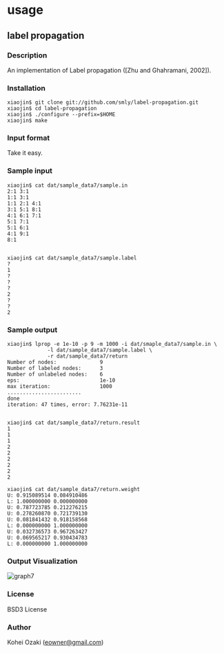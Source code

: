 usage
=====

## label propagation

### Description

An implementation of Label propagation ([Zhu and Ghahramani, 2002]).

### Installation

    xiaojin$ git clone git://github.com/smly/label-propagation.git
    xiaojin$ cd label-propagation
    xiaojin$ ./configure --prefix=$HOME
    xiaojin$ make

### Input format

Take it easy.

### Sample input

    xiaojin$ cat dat/sample_data7/sample.in
    2:1 3:1
    1:1 3:1
    1:1 2:1 4:1
    3:1 5:1 8:1
    4:1 6:1 7:1
    5:1 7:1
    5:1 6:1
    4:1 9:1
    8:1


    xiaojin$ cat dat/sample_data7/sample.label
    ?
    1
    ?
    ?
    ?
    2
    ?
    ?
    2

### Sample output

    xiaojin$ lprop -e 1e-10 -p 9 -m 1000 -i dat/smaple_data7/sample.in \
                 -l dat/sample_data7/sample.label \
                 -r dat/sample_data7/return
    Number of nodes:              9
    Number of labeled nodes:      3
    Number of unlabeled nodes:    6
    eps:                          1e-10
    max iteration:                1000
    ........................
    done
    iteration: 47 times, error: 7.76231e-11


    xiaojin$ cat dat/sample_data7/return.result
    1
    1
    1
    2
    2
    2
    2
    2
    2

    xiaojin$ cat dat/sample_data7/return.weight
    U: 0.915089514 0.084910486
    L: 1.000000000 0.000000000
    U: 0.787723785 0.212276215
    U: 0.278260870 0.721739130
    U: 0.081841432 0.918158568
    L: 0.000000000 1.000000000
    U: 0.032736573 0.967263427
    U: 0.069565217 0.930434783
    L: 0.000000000 1.000000000

### Output Visualization

![graph7](http://github.com/smly/label-propagation/raw/master/dat/ss.png)

### License

BSD3 License

### Author

Kohei Ozaki (eowner@gmail.com)
